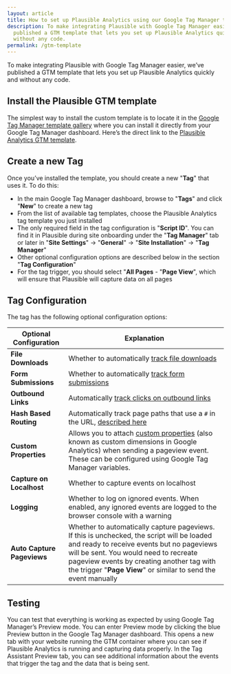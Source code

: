 ```yaml
---
layout: article
title: How to set up Plausible Analytics using our Google Tag Manager template
description: To make integrating Plausible with Google Tag Manager easier, we’ve
  published a GTM template that lets you set up Plausible Analytics quickly and
  without any code.
permalink: /gtm-template
---
```

To make integrating Plausible with Google Tag Manager easier, we’ve published a GTM template that lets you set up Plausible Analytics quickly and without any code.

## Install the Plausible GTM template

The simplest way to install the custom template is to locate it in the [Google Tag Manager template gallery](https://tagmanager.google.com/gallery/#/) where you can install it directly from your Google Tag Manager dashboard. Here’s the direct link to the [Plausible Analytics GTM template](https://tagmanager.google.com/gallery/#/owners/plausible/templates/plausible-gtm-template). 

## Create a new Tag

Once you’ve installed the template, you should create a new "**Tag**" that uses it.  To do this:

* In the main Google Tag Manager dashboard, browse to "**Tags**" and click "**New**" to create a new tag
* From the list of available tag templates, choose the Plausible Analytics tag template you just installed
* The only required field in the tag configuration is "**Script ID**". You can find it in Plausible during site onboarding under the "**Tag Manager**" tab or later in "**Site Settings**" → "**General**" → "**Site Installation**" → "**Tag Manager**"
* Other optional configuration options are described below in the section "**Tag Configuration**"
* For the tag trigger, you should select "**All Pages** - "**Page View**", which will ensure that Plausible will capture data on all pages

## Tag Configuration

The tag has the following optional configuration options:

| **Optional Configuration** | **Explanation** |
|---------------------------|-----------------|
| **File Downloads**            | Whether to automatically [track file downloads](https://plausible.io/docs/file-downloads-tracking) |
| **Form Submissions**          | Whether to automatically [track form submissions](https://plausible.io/docs/form-submissions-tracking) |
| **Outbound Links**            | Automatically [track clicks on outbound links](https://plausible.io/docs/outbound-link-click-tracking) |
| **Hash Based Routing**        | Automatically track page paths that use a `#` in the URL, [described here](https://plausible.io/docs/hash-based-routing) |
| **Custom Properties**         | Allows you to attach [custom properties](https://plausible.io/docs/custom-props/introduction) (also known as custom dimensions in Google Analytics) when sending a pageview event. These can be configured using Google Tag Manager variables. |
| **Capture on Localhost**      | Whether to capture events on localhost |
| **Logging**                   | Whether to log on ignored events. When enabled, any ignored events are logged to the browser console with a warning |
| **Auto Capture Pageviews**    | Whether to automatically capture pageviews. If this is unchecked, the script will be loaded and ready to receive events but no pageviews will be sent. You would need to recreate pageview events by creating another tag with the trigger "**Page View**" or similar to send the event manually |

## Testing

You can test that everything is working as expected by using Google Tag Manager’s Preview mode.  You can enter Preview mode by clicking the blue Preview button in the Google Tag Manager dashboard. This opens a new tab with your website running the GTM container where you can see if Plausible Analytics is running and capturing data properly. In the Tag Assistant Preview tab, you can see additional information about the events that trigger the tag and the data that is being sent.